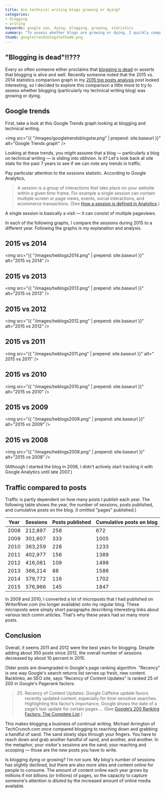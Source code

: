 ```yaml
---
title: Are technical writing blogs growing or dying?
categories:
- blogging
- writing
keywords: google seo, dying, blogging, growing, statistics
summary: "To assess whether blogs are growing or dying, I quickly compared metrics for the past 7 years on my blog, looking at the number of sessions per year. I then correlated the sessions with the number of posts that year and the cumulative number of posts on the blog overall. It seems that my blog readership is on a slight decline. This is likely due to the proliferation of online sites, not of blogging in general."
thumb: googletrendsblogstwthumb.png
---
```


## "Blogging is dead"!!???
Every so often someone either proclaims that [blogging is dead](https://www.google.de/search?q=Blogging+is+dead&trackid=sp-006) or asserts that blogging is alive and well. Recently someone noted that the 2015 vs. 2014 statistics comparison graph in my [2015 top posts analysis](https://idratherbewriting.com/2016/01/01/analyzing-top-posts-trends-on-idratherbewriting-blog/) post looked interesting, so I decided to explore this comparison a little more to try to assess whether blogging (particularly my technical writing blog) was growing or dying. 

## Google trends
First, take a look at this Google Trends graph looking at blogging and technical writing.

<img src="{{ "/images/googletrendsblogstw.png" | prepend: site.baseurl }}" alt="Google Trends graph" />

Looking at these trends, you might assume that a blog &mdash; particularly a blog on technical writing &mdash; is sliding into oblivion. Is it? Let's look back at site stats for the past 7 years to see if we can note any trends in traffic.

Pay particular attention to the *sessions* statistic. According to Google Analytics, 

>A session is a group of interactions that take place on your website within a given time frame. For example a single session can contain multiple screen or page views, events, social interactions, and ecommerce transactions. (See [How a session is defined in Analytics](https://support.google.com/analytics/answer/2731565?hl=en).)

A single session is basically a visit &mdash; it can consist of multiple pageviews.

In each of the following graphs, I compare the sessions during 2015 to a different year. Following the graphs is my explanation and analysis.

## 2015 vs 2014
<img src="{{ "/images/twblogs2014.png" | prepend: site.baseurl }}" alt="2015 vs 2014" />

## 2015 vs 2013
<img src="{{ "/images/twblogs2013.png" | prepend: site.baseurl }}" alt="2015 vs 2013" />

## 2015 vs 2012
<img src="{{ "/images/twblogs2012.png" | prepend: site.baseurl }}" alt="2015 vs 2012" />

## 2015 vs 2011
<img src="{{ "/images/twblogs2011.png" | prepend: site.baseurl }}" alt=" 2015 vs 2011" />

## 2015 vs 2010
<img src="{{ "/images/twblogs2010.png" | prepend: site.baseurl }}" alt="2015 vs 2010" />

## 2015 vs 2009
<img src="{{ "/images/twblogs2009.png" | prepend: site.baseurl }}" alt="2015 vs 2009" />

## 2015 vs 2008
<img src="{{ "/images/twblogs2008.png" | prepend: site.baseurl }}" alt="2015 vs 2008" />

(Although I started the blog in 2006, I didn't actively start tracking it with Google Analytics until late 2007.)

## Traffic compared to posts

Traffic is partly dependent on how many posts I publish each year. The following table shows the year, the number of sessions, posts published, and cumulative posts on the blog. (I omitted "pages" published.)

| Year | Sessions | Posts published | Cumulative posts on blog |
|----|----|-----|-----|
|2008| 212,897 | 258 | 672 |
|2009| 301,607 | 333 | 1005|
|2010| 363,259 | 228 | 1233|
|2011| 402,977 | 156 | 1389|
|2012| 416,081 | 109 | 1498|
|2013| 366,214 | 88 | 1586|
|2014| 379,772 | 116 | 1702|
|2015| 376,966 | 145 | 1847|

In 2009 and 2010, I converted a lot of microposts that I had published on WriterRiver.com (no longer available) onto my regular blog. These microposts were simply short paragraphs describing interesting links about various tech comm articles. That's why these years had so many more posts.

## Conclusion
Overall, it seems 2011 and 2012 were the best years for blogging. Despite adding about 350 posts since 2012, the overall number of sessions decreased by about 10 percent in 2015.

Older posts are downgraded in Google's page ranking algorithm. "Recency" is one way Google's search returns list serves up fresh, new content. Backlinko, an SEO site, says "Recency of Content Updates" is ranked 25 of 200 in Google's Pagerank factors:

>25. Recency of Content Updates: Google Caffeine update favors recently updated content, especially for time-sensitive searches. Highlighting this factor’s importance, Google shows the date of a page’s last update for certain pages ... (See [Google’s 200 Ranking Factors: The Complete List](http://backlinko.com/google-ranking-factors).)

This makes blogging a business of continual writing. Michael Arrington of TechCrunch.com once compared blogging to reaching down and grabbing a handful of sand. The sand slowly slips through your fingers. You have to reach down and grab another handful of sand, and another, and another. In the metaphor, your visitor's sessions are the sand; your reaching and scooping &mdash; those are the new posts you have to write.

Is blogging dying or growing? I'm not sure. My blog's number of sessions has slightly declined, but there are also more sites and content online for people to consume. The amount of content online each year grows by millions if not billions (or trillions) of pages, so the capacity to capture someone's attention is diluted by the increased amount of online media available.






